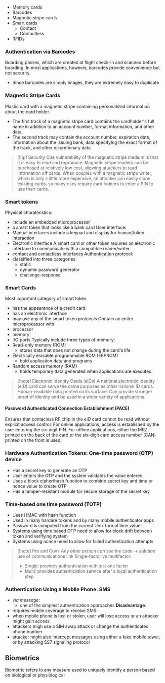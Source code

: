 - Memory cards
- Barcodes
- Magnetic stripe cards
- Smart cards
	- Contact
	- Contactless
- RFIDs

### Authentication via Barcodes
Boarding passes, which are created at flight check-in and scanned before boarding.
In most applications, however, barcodes provide convenience but not security.
- Since barcodes are simply images, they are extremely easy to duplicate
### Magnetic Stripe Cards
Plastic card with a magnetic stripe containing personalized information about the card holder.
- The first track of a magnetic stripe card contains the cardholder's full name in addition to an account number, format information, and other data.
- The second track may contain the account number, expiration date, information about the issuing bank, data specifying the exact format of the track, and other discretionary data

>[!tip] Security
>One vulnerability of the magnetic stripe medium is that it is easy to read and reproduce.
>Magnetic stripe readers can be purchased at relatively low cost, allowing attackers to read information off cards. When couples with a magnetic stripe writer, which is only a little more expensive, an attacker can easily clone existing cards. so many uses require card holders to enter a PIN to use their cards.

### Smart tokens
Physical charateristics:
- include an embedded microprocessor
- a smart token that looks like a bank card
User interface:
- Manual interfaces include a keypad and display for human/token interaction
- Electronic interface
A smart card or other token requires an electronic interface to communicate with a compatible reader/writer.
- contact and contactless interfaces
Authentication protocol:
- classified into three categories:
	- static
	- dynamic password generator
	- challenge-response
### Smart Cards
Most important category of smart token 
- has the appearance of a credit card
- has an electronic interface
- may use any of the smart token protocols
Contain an entire microprocessor with 
- processor 
- memory
- I/O ports
Typically include three types of memory:
- Read-only memory (ROM)
	- stores data that does not change during the card's life
- Electrically erasable programmable ROM (EEPROM)
	- hold application data and programs
- Random access memory (RAM)
	- holds temporary data generated when applications are executed

>[!note] Electronic Identity Cards (eIDs)
>A national electronic identity (eID) card can serve the same purposes as other national ID cards. Human-readable data printed on its surface.
>Can provide stronger proof of identity and be used in a wider variety of applications.

#### Password Authenticated Connection Establishment (PACE)
Ensures that contacless RF chip in the eID card cannot be read without explicit access control. For online applications,  access is established by the user entering the six-digit PIN. For offline applications, either the MRZ printed on the back of the card or the six-digit card access number (CAN) printed on the front is used.

### Hardware Authentication Tokens: One-time password (OTP) device
- Has a secret key to generate an OTP
- User enters the OTP and the system validates the value entered
- Uses a block cipher/hash function to combine secret key and time or nonce value to create OTP
- Has a tamper-resistant module for secure storage of the secret key

### Time-based one time password (TOTP)
- Uses HMAC with hash function 
- Used in many hardare tokens and by many mobile authenticator apps
- Password is computed from the current Unix format time value
- Systems using time based OTP need to allow for clock drift between token and verifying system
- Systems using nonce need to allow for failed authentication attempts

>[!note] Pro and Cons
>*Any other person can see the code* -> solution: use of communications link
>Single-factor vs multifactor:
>- Single: provides authentication with just one factor
>- Multi: provides authentication service after a local authentication step

### Authentication Using a Mobile Phone: SMS
- *via message*:
	-  one of the simplest authentication approaches
**Disadvantage**:
- requires mobile coverage to receive SMS
- when mobile phone is lost or stolen, user will lose access or an attacker might gain access
- attackers migh use a SIM swap attack or change the authenticated phone number
- attacker might also intercept  messages using either a fake mobile tower, or by attacking SS7 signaling protocol

## Biometrics
Biometric refers to any measure used to uniquely  identify a person based on biological or physiological 
